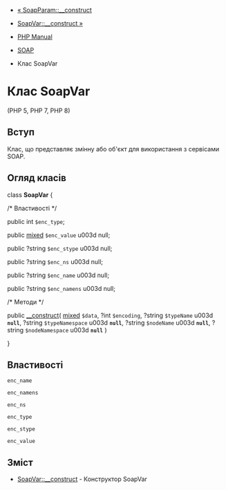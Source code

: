 - [« SoapParam::\_\_construct](soapparam.construct.md)
- [SoapVar::\_\_construct »](soapvar.construct.md)

- [PHP Manual](index.md)
- [SOAP](book.soap.md)
- Клас SoapVar

# Клас SoapVar

(PHP 5, PHP 7, PHP 8)

## Вступ

Клас, що представляє змінну або об'єкт для використання з
сервісами SOAP.

## Огляд класів

class **SoapVar** {

/\* Властивості \*/

public int `$enc_type`;

public
[mixed](language.types.declarations.md#language.types.declarations.mixed)
`$enc_value` u003d null;

public ?string `$enc_stype` u003d null;

public ?string `$enc_ns` u003d null;

public ?string `$enc_name` u003d null;

public ?string `$enc_namens` u003d null;

/\* Методи \*/

public [\_\_construct](soapvar.construct.md)(
[mixed](language.types.declarations.md#language.types.declarations.mixed)
`$data`,
?int `$encoding`,
?string `$typeName` u003d **`null`**,
?string `$typeNamespace` u003d **`null`**,
?string `$nodeName` u003d **`null`**,
?string `$nodeNamespace` u003d **`null`**
)

}

## Властивості

`enc_name`

`enc_namens`

`enc_ns`

`enc_type`

`enc_stype`

`enc_value`

## Зміст

- [SoapVar::\_\_construct](soapvar.construct.md) - Конструктор
SoapVar
